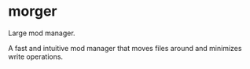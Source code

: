 # morger
Large mod manager.

A fast and intuitive mod manager that moves files around and minimizes write operations.
